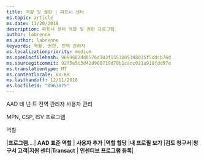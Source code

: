 ```yaml
---
title: 역할 및 권한 | 파트너 센터
ms.topic: article
ms.date: 11/20/2018
description: 파트너 센터 역할 및 권한 프로그램
author: labrenne
ms.author: labrenne
keywords: 역할, 권한, 전역 관리자
ms.localizationpriority: medium
ms.openlocfilehash: 9699682dd8576d143f1553005348035f5ddcb76d
ms.sourcegitcommit: 92f5e5c3d42d968719d70b1cadc021a918fdd97e
ms.translationtype: MT
ms.contentlocale: ko-KR
ms.lasthandoff: 12/11/2018
ms.locfileid: "8963075"
---
```

AAD 테 넌 트 전역 관리자 사용자 관리


MPN, CSP, ISV 프로그램  

역할


|**프로그램**... | **AAD 표준 역할** | **사용자 추가**   |**역할 할당**   |**내 프로필 보기**   |**검토 청구서**|**청구서 고객**|**지원 센터**|**Transact** | **인센티브 프로그램 등록**| 